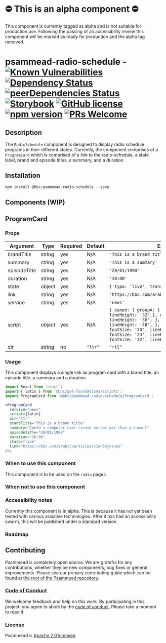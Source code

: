 # ⛔️ This is an alpha component ⛔️

This component is currently tagged as alpha and is not suitable for production use. Following the passing of an accessibility review this component will be marked as ready for production and the alpha tag removed.

# psammead-radio-schedule - [![Known Vulnerabilities](https://snyk.io/test/github/bbc/psammead/badge.svg?targetFile=packages%2Fcomponents%2Fpsammead-radio-schedule%2Fpackage.json)](https://snyk.io/test/github/bbc/psammead?targetFile=packages%2Fcomponents%2Fpsammead-radio-schedule%2Fpackage.json) [![Dependency Status](https://david-dm.org/bbc/psammead.svg?path=packages/components/psammead-radio-schedule)](https://david-dm.org/bbc/psammead?path=packages/components/psammead-radio-schedule) [![peerDependencies Status](https://david-dm.org/bbc/psammead/peer-status.svg?path=packages/components/psammead-radio-schedule)](https://david-dm.org/bbc/psammead?path=packages/components/psammead-radio-schedule&type=peer) [![Storybook](https://raw.githubusercontent.com/storybooks/brand/master/badge/badge-storybook.svg?sanitize=true)](https://bbc.github.io/psammead/?path=/story/radio-schedule--containing-image) [![GitHub license](https://img.shields.io/badge/license-Apache%202.0-blue.svg)](https://github.com/bbc/psammead/blob/latest/LICENSE) [![npm version](https://img.shields.io/npm/v/@bbc/psammead-radio-schedule.svg)](https://www.npmjs.com/package/@bbc/psammead-radio-schedule) [![PRs Welcome](https://img.shields.io/badge/PRs-welcome-brightgreen.svg)](https://github.com/bbc/psammead/blob/latest/CONTRIBUTING.md)

## Description

The `RadioSchedule` component is designed to display radio schedule programs in their different states. Currently, the component comprises of a `ProgramCard` which is comprised of a link to the radio-schedule, a state label, brand and episode titles, a summary, and a duration.

## Installation

```jsx
npm install @bbc/psammead-radio-schedule --save
```

## Components (WIP)

## ProgramCard

### Props

<!-- prettier-ignore -->
| Argument | Type | Required | Default | Example |
| -------- | ---- | -------- | ------- | ------- |
| brandTitle | string | yes | N/A | `'This is a brand title'` |
| summary | string | yes | N/A | `'This is a summary'` |
| episodeTitle | string | yes | N/A | `'29/01/1990'` |
| duration | string | yes | N/A | `'30:00'` |
| state | object | yes | N/A | `{ type: 'live', translation: 'مباشر'}` |
| link | string | yes | N/A | `'https://bbc.com/arabic/articles/c1er5mjnznzo'` |
| service | string | yes | N/A | `'news'` |
| script | object | yes | N/A | `{ canon: { groupA: { fontSize: '28', lineHeight: '32',}, groupB: { fontSize: '32', lineHeight: '36', }, groupD: { fontSize: '44', lineHeight: '48', }, }, trafalgar: { groupA: { fontSize: '20', lineHeight: '24', }, groupB: { fontSize: '24', lineHeight: '28', }, groupD: { fontSize: '32', lineHeight: '36', }, }, }` |
| dir | string | no | `"ltr"` | `"rtl"` |

### Usage

This component displays a single link as program card with a brand title, an episode title, a summary and a duration.

```jsx
import React from 'react';
import { latin } from '@bbc/gel-foundations/scripts';
import ProgramCard from '@bbc/psammead-radio-schedule/ProgramCard';

<ProgramCard
  service="news"
  script={latin}
  dir="ltr"
  brandTitle="This is a brand title"
  summary="Could a computer ever create better art than a human?"
  episodeTitle="29/01/1990"
  duration="30:00"
  state="live"
  link="https://bbc.com/arabic/articles/c1er5mjnznzo"
/>;
```

### When to use this component

This component is to be used on the `radio` pages.

### When not to use this component

<!-- Description of the where the component shouldn't can be used -->

### Accessibility notes

Currently this component is in alpha. This is because it has not yet been tested with various assistive technologies. After it has had an accessibility swarm, this will be published under a standard version.

### Roadmap

## Contributing

Psammead is completely open source. We are grateful for any contributions, whether they be new components, bug fixes or general improvements. Please see our primary contributing guide which can be found at [the root of the Psammead repository](https://github.com/bbc/psammead/blob/latest/CONTRIBUTING.md).

### [Code of Conduct](https://github.com/bbc/psammead/blob/latest/CODE_OF_CONDUCT.md)

We welcome feedback and help on this work. By participating in this project, you agree to abide by the [code of conduct](https://github.com/bbc/psammead/blob/latest/CODE_OF_CONDUCT.md). Please take a moment to read it.

### License

Psammead is [Apache 2.0 licensed](https://github.com/bbc/psammead/blob/latest/LICENSE).
